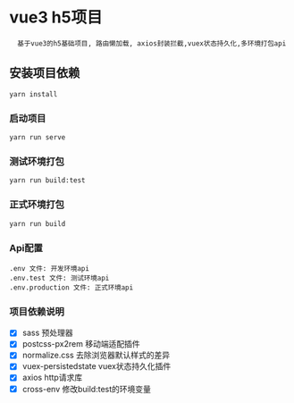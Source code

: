 # vue3 h5项目
```
  基于vue3的h5基础项目, 路由懒加载, axios封装拦截,vuex状态持久化,多环境打包api
```

## 安装项目依赖
```
yarn install
```

### 启动项目
```
yarn run serve
```

### 测试环境打包
```
yarn run build:test
```

### 正式环境打包
```
yarn run build
```

### Api配置

```
.env 文件: 开发环境api
.env.test 文件: 测试环境api
.env.production 文件: 正式环境api
```


### 项目依赖说明
- [x] sass 预处理器
- [x] postcss-px2rem 移动端适配插件
- [x] normalize.css 去除浏览器默认样式的差异
- [x] vuex-persistedstate vuex状态持久化插件
- [x] axios http请求库
- [x] cross-env 修改build:test的环境变量